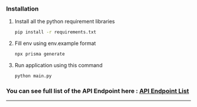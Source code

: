 ### Installation

1. Install all the python requirement libraries

   ```sh
   pip install -r requirements.txt
   ```
4. Fill env using env.example format

   ```sh
   npx prisma generate
   ```
3. Run application using this command

    ```sh
   python main.py
   ```
### You can see full list of the API Endpoint here : [API Endpoint List](https://github.com/vinsensiuschristo/KunjungIn/tree/cc)
_______